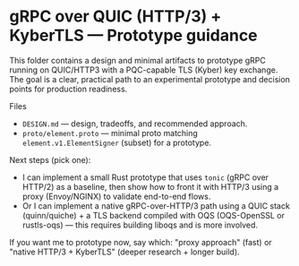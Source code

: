 gRPC over QUIC (HTTP/3) + KyberTLS — Prototype guidance
=========================================================

This folder contains a design and minimal artifacts to prototype gRPC running on QUIC/HTTP3 with a PQC-capable TLS (Kyber) key exchange. The goal is a clear, practical path to an experimental prototype and decision points for production readiness.

Files
- `DESIGN.md` — design, tradeoffs, and recommended approach.
- `proto/element.proto` — minimal proto matching `element.v1.ElementSigner` (subset) for a prototype.

Next steps (pick one):
- I can implement a small Rust prototype that uses `tonic` (gRPC over HTTP/2) as a baseline, then show how to front it with HTTP/3 using a proxy (Envoy/NGINX) to validate end-to-end flows.
- Or I can implement a native gRPC-over-HTTP/3 path using a QUIC stack (quinn/quiche) + a TLS backend compiled with OQS (OQS-OpenSSL or rustls-oqs) — this requires building liboqs and is more involved.

If you want me to prototype now, say which: "proxy approach" (fast) or "native HTTP/3 + KyberTLS" (deeper research + longer build).
